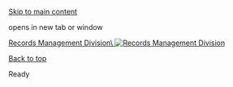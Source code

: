 [Skip to main content](https://www.pittsburghpa.gov/City-Government/City-Council/Clerks-Office/Clerks-Office-banner/Records-Management-Division#main-content)

opens in new tab or window

[Records Management Division\\
![Records Management Division](https://www.pittsburghpa.gov/files/assets/city/v/1/clerk/images/12792_records-slider.jpg)](https://www.pittsburghpa.gov/City-Government/City-Council/Clerks-Office/Records-Management-Division)

[Back to top](https://www.pittsburghpa.gov/City-Government/City-Council/Clerks-Office/Clerks-Office-banner/Records-Management-Division#body-top)

Ready
